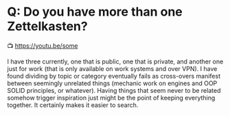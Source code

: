 # Q: Do you have more than one Zettelkasten?

📺 <https://youtu.be/some>

I have three currently, one that is public, one that is private, and
another one just for work (that is only available on work systems and
over VPN). I have found dividing by topic or category eventually fails
as cross-overs manifest between seemingly unrelated things (mechanic
work on engines and OOP SOLID principles, or whatever). Having things
that seem never to be related somehow trigger inspiration just might be
the point of keeping everything together. It certainly makes it easier to
search.
